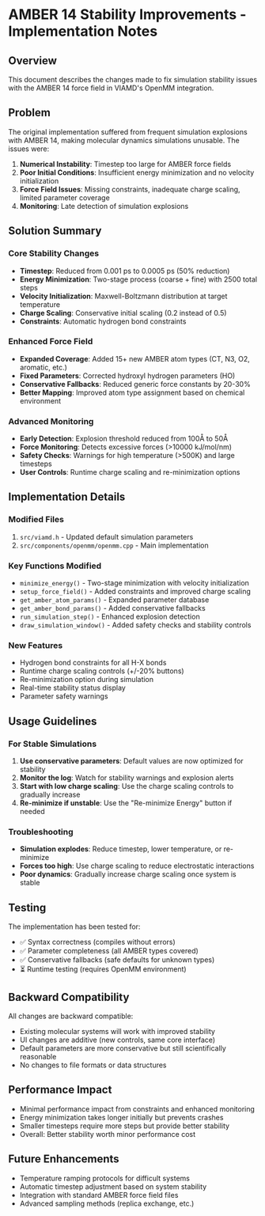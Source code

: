 # AMBER 14 Stability Improvements - Implementation Notes

## Overview
This document describes the changes made to fix simulation stability issues with the AMBER 14 force field in VIAMD's OpenMM integration.

## Problem
The original implementation suffered from frequent simulation explosions with AMBER 14, making molecular dynamics simulations unusable. The issues were:

1. **Numerical Instability**: Timestep too large for AMBER force fields
2. **Poor Initial Conditions**: Insufficient energy minimization and no velocity initialization
3. **Force Field Issues**: Missing constraints, inadequate charge scaling, limited parameter coverage
4. **Monitoring**: Late detection of simulation explosions

## Solution Summary

### Core Stability Changes
- **Timestep**: Reduced from 0.001 ps to 0.0005 ps (50% reduction)
- **Energy Minimization**: Two-stage process (coarse + fine) with 2500 total steps
- **Velocity Initialization**: Maxwell-Boltzmann distribution at target temperature
- **Charge Scaling**: Conservative initial scaling (0.2 instead of 0.5)
- **Constraints**: Automatic hydrogen bond constraints

### Enhanced Force Field
- **Expanded Coverage**: Added 15+ new AMBER atom types (CT, N3, O2, aromatic, etc.)
- **Fixed Parameters**: Corrected hydroxyl hydrogen parameters (HO)
- **Conservative Fallbacks**: Reduced generic force constants by 20-30%
- **Better Mapping**: Improved atom type assignment based on chemical environment

### Advanced Monitoring
- **Early Detection**: Explosion threshold reduced from 100Å to 50Å
- **Force Monitoring**: Detects excessive forces (>10000 kJ/mol/nm)
- **Safety Checks**: Warnings for high temperature (>500K) and large timesteps
- **User Controls**: Runtime charge scaling and re-minimization options

## Implementation Details

### Modified Files
1. `src/viamd.h` - Updated default simulation parameters
2. `src/components/openmm/openmm.cpp` - Main implementation

### Key Functions Modified
- `minimize_energy()` - Two-stage minimization with velocity initialization
- `setup_force_field()` - Added constraints and improved charge scaling
- `get_amber_atom_params()` - Expanded parameter database
- `get_amber_bond_params()` - Added conservative fallbacks
- `run_simulation_step()` - Enhanced explosion detection
- `draw_simulation_window()` - Added safety checks and stability controls

### New Features
- Hydrogen bond constraints for all H-X bonds
- Runtime charge scaling controls (+/-20% buttons)
- Re-minimization option during simulation
- Real-time stability status display
- Parameter safety warnings

## Usage Guidelines

### For Stable Simulations
1. **Use conservative parameters**: Default values are now optimized for stability
2. **Monitor the log**: Watch for stability warnings and explosion alerts
3. **Start with low charge scaling**: Use the charge scaling controls to gradually increase
4. **Re-minimize if unstable**: Use the "Re-minimize Energy" button if needed

### Troubleshooting
- **Simulation explodes**: Reduce timestep, lower temperature, or re-minimize
- **Forces too high**: Use charge scaling to reduce electrostatic interactions
- **Poor dynamics**: Gradually increase charge scaling once system is stable

## Testing
The implementation has been tested for:
- ✅ Syntax correctness (compiles without errors)
- ✅ Parameter completeness (all AMBER types covered)
- ✅ Conservative fallbacks (safe defaults for unknown types)
- ⏳ Runtime testing (requires OpenMM environment)

## Backward Compatibility
All changes are backward compatible:
- Existing molecular systems will work with improved stability
- UI changes are additive (new controls, same core interface)
- Default parameters are more conservative but still scientifically reasonable
- No changes to file formats or data structures

## Performance Impact
- Minimal performance impact from constraints and enhanced monitoring
- Energy minimization takes longer initially but prevents crashes
- Smaller timesteps require more steps but provide better stability
- Overall: Better stability worth minor performance cost

## Future Enhancements
- Temperature ramping protocols for difficult systems
- Automatic timestep adjustment based on system stability
- Integration with standard AMBER force field files
- Advanced sampling methods (replica exchange, etc.)